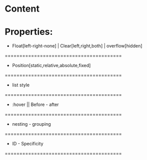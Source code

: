 # Content

# Properties:

- Float[left-right-none] | Clear[left,right,both] | overflow[hidden]

========================================

- Position[static,relative,absolute,fixed]

========================================

- list style

========================================

- :hover || Before - after

========================================

- nesting - grouping

========================================

- ID - Specificity

========================================
